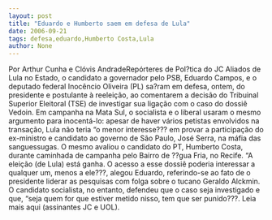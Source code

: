 ```yaml
---
layout: post
title: "Eduardo e Humberto saem em defesa de Lula"
date: 2006-09-21
tags: defesa,eduardo,Humberto Costa,Lula
author: None
---
```

Por Arthur Cunha e Clóvis AndradeRepórteres de Pol?tica do JC
Aliados de Lula no Estado, o candidato a governador pelo PSB, Eduardo Campos, e o deputado federal Inocêncio Oliveira (PL) sa?ram em defesa, ontem, do presidente e postulante à reeleição, ao comentarem a decisão do Tribuinal Superior Eleitoral (TSE) de investigar sua ligação com o caso do dossiê Vedoin. Em campanha na Mata Sul, o socialista e o liberal usaram o mesmo argumento para inocentá-lo: apesar de haver vários petistas envolvidos na transação, Lula não teria “o menor interesse??? em provar a participação do ex-ministro e candidato ao governo de São Paulo, José Serra, na máfia das sanguessugas. O mesmo avaliou o candidato do PT, Humberto Costa, durante caminhada de campanha pelo Bairro de ??gua Fria, no Recife. 
“A eleição (de Lula) está ganha. O acesso a esse dossiê poderia interessar a qualquer um, menos a ele???, alegou Eduardo, referindo-se ao fato de o presidente liderar as pesquisas com folga sobre o tucano Geraldo Alckmin. O candidato socialista, no entanto, defendeu que o caso seja investigado e que, “seja quem for que estiver metido nisso, tem que ser punido???. 
Leia mais aqui (assinantes JC e UOL). 